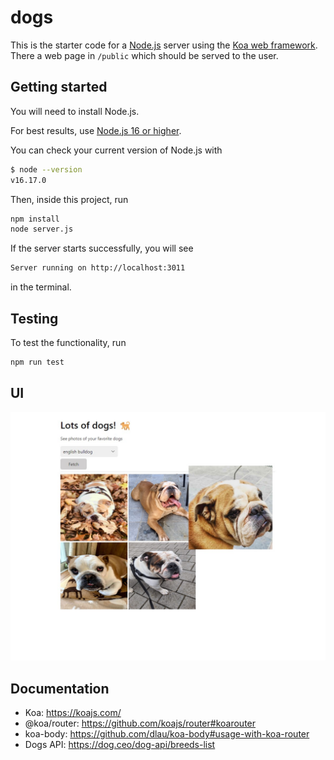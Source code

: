 # dogs

This is the starter code for a [Node.js](https://nodejs.org/en/about/) server
using the [Koa web framework](https://koajs.com/). There a web page in
`/public` which should be served to the user.

## Getting started

You will need to install Node.js.

For best results, use [Node.js 16 or higher](https://nodejs.org/).

You can check your current version of Node.js with

```sh
$ node --version
v16.17.0
```

Then, inside this project, run

```sh
npm install
node server.js
```

If the server starts successfully, you will see

```sh
Server running on http://localhost:3011
```

in the terminal.

## Testing

To test the functionality, run

```sh
npm run test
```

## UI

![alt text](./imgs/dogs.jpg?raw=true)

## Documentation

- Koa: https://koajs.com/
- @koa/router: https://github.com/koajs/router#koarouter
- koa-body: https://github.com/dlau/koa-body#usage-with-koa-router
- Dogs API: https://dog.ceo/dog-api/breeds-list
